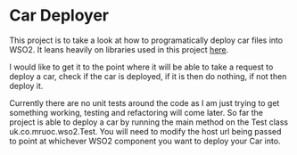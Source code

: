 # Car Deployer

This project is to take a look at how to programatically deploy car files
into WSO2. It leans heavily on libraries used in this project
[here](https://github.com/wso2/maven-tools/tree/master/maven-car-deploy-plugin). 

I would like to get it to the point where it will be able to take a request
to deploy a car, check if the car is deployed, if it is then do nothing, if not
then deploy it.

Currently there are no unit tests around the code as I am just trying to get
something working, testing and refactoring will come later. So far the project
is able to deploy a car by running the main method on the Test class
uk.co.mruoc.wso2.Test. You will need to modify the host url being passed to
point at whichever WSO2 component you want to deploy your Car into.